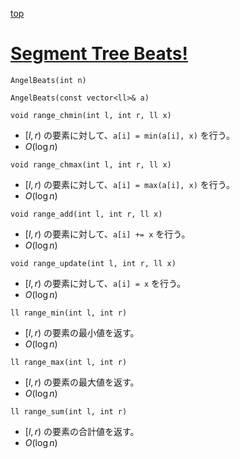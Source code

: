 [top](../README.md)

# [Segment Tree Beats!](./beats.hpp)

`AngelBeats(int n)`

`AngelBeats(const vector<ll>& a)`

`void range_chmin(int l, int r, ll x)`
- $[l, r)$ の要素に対して、`a[i] = min(a[i], x)` を行う。
- $O(\log n)$

`void range_chmax(int l, int r, ll x)`
- $[l, r)$ の要素に対して、`a[i] = max(a[i], x)` を行う。
- $O(\log n)$

`void range_add(int l, int r, ll x)`
- $[l, r)$ の要素に対して、`a[i] += x` を行う。
- $O(\log n)$

`void range_update(int l, int r, ll x)`
- $[l, r)$ の要素に対して、`a[i] = x` を行う。
- $O(\log n)$

`ll range_min(int l, int r)`
- $[l, r)$ の要素の最小値を返す。
- $O(\log n)$

`ll range_max(int l, int r)`
- $[l, r)$ の要素の最大値を返す。
- $O(\log n)$

`ll range_sum(int l, int r)`
- $[l, r)$ の要素の合計値を返す。
- $O(\log n)$
